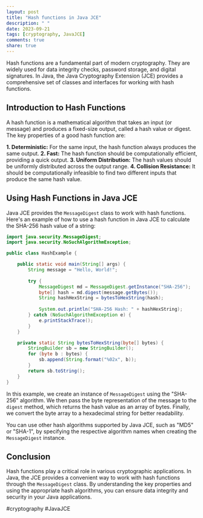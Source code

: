 ```yaml
---
layout: post
title: "Hash functions in Java JCE"
description: " "
date: 2023-09-21
tags: [cryptography, JavaJCE]
comments: true
share: true
---
```


Hash functions are a fundamental part of modern cryptography. They are widely used for data integrity checks, password storage, and digital signatures. In Java, the Java Cryptography Extension (JCE) provides a comprehensive set of classes and interfaces for working with hash functions.

## Introduction to Hash Functions

A hash function is a mathematical algorithm that takes an input (or message) and produces a fixed-size output, called a hash value or digest. The key properties of a good hash function are:

**1. Deterministic:** For the same input, the hash function always produces the same output.
**2. Fast:** The hash function should be computationally efficient, providing a quick output.
**3. Uniform Distribution:** The hash values should be uniformly distributed across the output range.
**4. Collision Resistance:** It should be computationally infeasible to find two different inputs that produce the same hash value.

## Using Hash Functions in Java JCE

Java JCE provides the `MessageDigest` class to work with hash functions. Here's an example of how to use a hash function in Java JCE to calculate the SHA-256 hash value of a string:

```java
import java.security.MessageDigest;
import java.security.NoSuchAlgorithmException;

public class HashExample {

    public static void main(String[] args) {
        String message = "Hello, World!";
        
        try {
            MessageDigest md = MessageDigest.getInstance("SHA-256");
            byte[] hash = md.digest(message.getBytes());
            String hashHexString = bytesToHexString(hash);
            
            System.out.println("SHA-256 Hash: " + hashHexString);
        } catch (NoSuchAlgorithmException e) {
            e.printStackTrace();
        }
    }

    private static String bytesToHexString(byte[] bytes) {
        StringBuilder sb = new StringBuilder();
        for (byte b : bytes) {
            sb.append(String.format("%02x", b));
        }
        return sb.toString();
    }
}
```

In this example, we create an instance of `MessageDigest` using the "SHA-256" algorithm. We then pass the byte representation of the message to the `digest` method, which returns the hash value as an array of bytes. Finally, we convert the byte array to a hexadecimal string for better readability.

You can use other hash algorithms supported by Java JCE, such as "MD5" or "SHA-1", by specifying the respective algorithm names when creating the `MessageDigest` instance.

## Conclusion

Hash functions play a critical role in various cryptographic applications. In Java, the JCE provides a convenient way to work with hash functions through the `MessageDigest` class. By understanding the key properties and using the appropriate hash algorithms, you can ensure data integrity and security in your Java applications.

#cryptography #JavaJCE